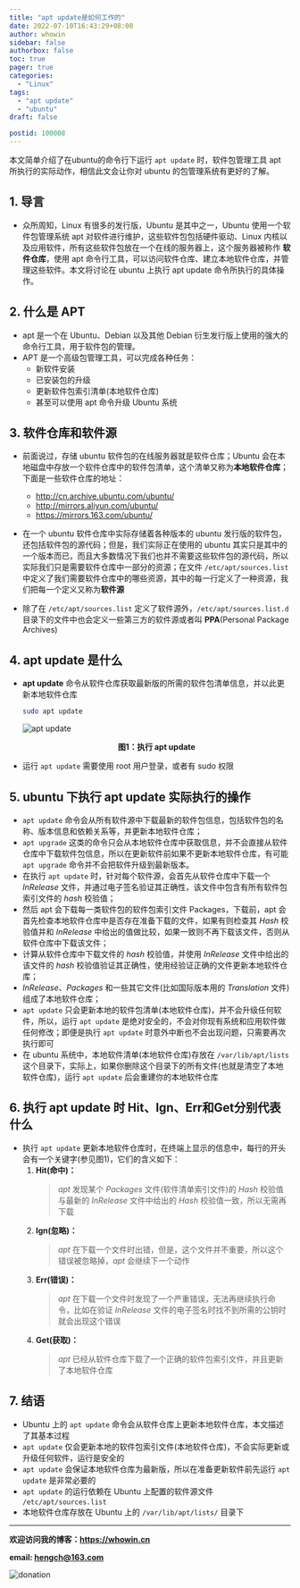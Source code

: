 ```yaml
---
title: "apt update是如何工作的"
date: 2022-07-10T16:43:29+08:00
author: whowin
sidebar: false
authorbox: false
toc: true
pager: true
categories:
  - "Linux"
tags: 
  - "apt update"
  - "ubuntu"
draft: false

postid: 100008
---
```


本文简单介绍了在ubuntu的命令行下运行 ```apt update``` 时，软件包管理工具 apt 所执行的实际动作，相信此文会让你对 ubuntu 的包管理系统有更好的了解。
<!--more-->

## 1. 导言
  * 众所周知，Linux 有很多的发行版，Ubuntu 是其中之一，Ubuntu 使用一个软件包管理系统 apt 对软件进行维护，这些软件包包括硬件驱动、Linux 内核以及应用软件，所有这些软件包放在一个在线的服务器上，这个服务器被称作 **软件仓库**，使用 apt 命令行工具，可以访问软件仓库、建立本地软件仓库，并管理这些软件。本文将讨论在 ubuntu 上执行 apt update 命令所执行的具体操作。

## 2. 什么是 APT
  * apt 是一个在 Ubuntu、Debian 以及其他 Debian 衍生发行版上使用的强大的命令行工具，用于软件包的管理。
  * APT 是一个高级包管理工具，可以完成各种任务：
    - 新软件安装
    - 已安装包的升级
    - 更新软件包索引清单(本地软件仓库)
    - 甚至可以使用 apt 命令升级 Ubuntu 系统

## 3. 软件仓库和软件源
  * 前面说过，存储 ubuntu 软件包的在线服务器就是软件仓库；Ubuntu 会在本地磁盘中存放一个软件仓库中的软件包清单，这个清单又称为**本地软件仓库**；下面是一些软件仓库的地址：
    - http://cn.archive.ubuntu.com/ubuntu/ 
    - http://mirrors.aliyun.com/ubuntu/
    - https://mirrors.163.com/ubuntu/

  * 在一个 ubuntu 软件仓库中实际存储着各种版本的 ubuntu 发行版的软件包，还包括软件包的源代码；但是，我们实际正在使用的 ubuntu 其实只是其中的一个版本而已，而且大多数情况下我们也并不需要这些软件包的源代码，所以实际我们只是需要软件仓库中一部分的资源；在文件 ```/etc/apt/sources.list``` 中定义了我们需要软件仓库中的哪些资源，其中的每一行定义了一种资源，我们把每一个定义又称为**软件源**
  * 除了在 ```/etc/apt/sources.list``` 定义了软件源外，```/etc/apt/sources.list.d``` 目录下的文件中也会定义一些第三方的软件源或者叫 **PPA**(Personal Package Archives)

## 4. apt update 是什么
  * **apt update** 命令从软件仓库获取最新版的所需的软件包清单信息，并以此更新本地软件仓库
    ```bash
    sudo apt update
    ```

    ![apt update][img01]

    <center><b>图1：执行 apt update</b></center>

  * 运行 ```apt update``` 需要使用 root 用户登录，或者有 sudo 权限

## 5. ubuntu 下执行 apt update 实际执行的操作
  * ```apt update``` 命令会从所有软件源中下载最新的软件包信息，包括软件包的名称、版本信息和依赖关系等，并更新本地软件仓库；
  * ```apt upgrade``` 这类的命令只会从本地软件仓库中获取信息，并不会直接从软件仓库中下载软件包信息，所以在更新软件前如果不更新本地软件仓库，有可能 ```apt upgrade``` 命令并不会把软件升级到最新版本。
  * 在执行 ```apt update``` 时，针对每个软件源，会首先从软件仓库中下载一个 *InRelease* 文件，并通过电子签名验证其正确性，该文件中包含有所有软件包索引文件的 *hash* 校验值；
  * 然后 apt 会下载每一类软件包的软件包索引文件 Packages，下载前，apt 会首先检查本地软件仓库中是否存在准备下载的文件，如果有则检查其 *Hash* 校验值并和 *InRelease* 中给出的值做比较，如果一致则不再下载该文件，否则从软件仓库中下载该文件；
  * 计算从软件仓库中下载文件的 *hash* 校验值，并使用 *InRelease* 文件中给出的该文件的 *hash* 校验值验证其正确性，使用经验证正确的文件更新本地软件仓库；
  * *InRelease*、*Packages* 和一些其它文件(比如国际版本用的 *Translation* 文件)组成了本地软件仓库；
  * ```apt update``` 只会更新本地的软件包清单(本地软件仓库)，并不会升级任何软件，所以，运行 ```apt update``` 是绝对安全的，不会对你现有系统和应用软件做任何修改；即便是执行 ```apt update``` 时意外中断也不会出现问题，只需要再次执行即可
  * 在 ubuntu 系统中，本地软件清单(本地软件仓库)存放在 ```/var/lib/apt/lists``` 这个目录下，实际上，如果你删除这个目录下的所有文件(也就是清空了本地软件仓库)，运行 ```apt update``` 后会重建你的本地软件仓库

## 6. 执行 apt update 时 Hit、Ign、Err和Get分别代表什么
  * 执行 ```apt update``` 更新本地软件仓库时，在终端上显示的信息中，每行的开头会有一个关键字(参见图1)，它们的含义如下：
    1. **Hit(命中)：**
        > *apt* 发现某个 *Packages* 文件(软件清单索引文件)的 *Hash* 校验值与最新的 *InRelease* 文件中给出的 *Hash* 校验值一致，所以无需再下载
    2. **Ign(忽略)：**
        > *apt* 在下载一个文件时出错，但是，这个文件并不重要，所以这个错误被忽略掉，*apt* 会继续下一个动作
    3. **Err(错误)：**
        > *apt* 在下载一个文件时发现了一个严重错误，无法再继续执行命令，比如在验证 *InRelease* 文件的电子签名时找不到所需的公钥时就会出现这个错误
    4. **Get(获取)：**
        > *apt* 已经从软件仓库下载了一个正确的软件包索引文件，并且更新了本地软件仓库

## 7. 结语
  * Ubuntu 上的 ```apt update``` 命令会从软件仓库上更新本地软件仓库，本文描述了其基本过程
  * ```apt update``` 仅会更新本地的软件包索引文件(本地软件仓库)，不会实际更新或升级任何软件，运行是安全的
  * ```apt update``` 会保证本地软件仓库为最新版，所以在准备更新软件前先运行 ```apt update``` 是非常必要的
  * ```apt update``` 的运行依赖在 Ubuntu 上配置的软件源文件 ```/etc/apt/sources.list```
  * 本地软件仓库存放在 Ubuntu 上的 ```/var/lib/apt/lists/``` 目录下


-------------
**欢迎访问我的博客：https://whowin.cn**

**email: hengch@163.com**

![donation][img_sponsor_qrcode]

[img_sponsor_qrcode]:https://whowin.gitee.io/images/qrcode/sponsor-qrcode.png

[img01]:https://whowin.gitee.io/images/100008/apt-update-screen.png

